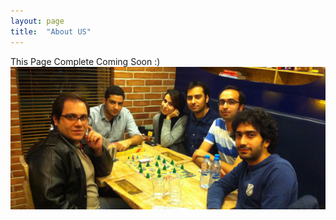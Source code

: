 ```yaml
---
layout: page
title:  "About US"
---
```

This Page Complete Coming Soon :)
![Reyhoun Team](/assets/img/team.jpg)
